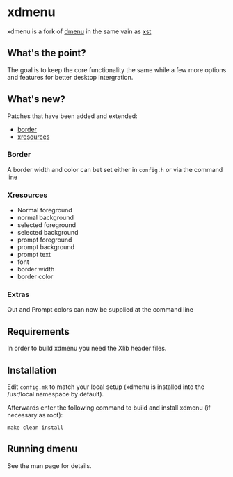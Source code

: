 # xdmenu
xdmenu is a fork of [dmenu](https://tools.suckless.org/dmenu/) in the same vain as [xst](https://github.com/gnotclub/xst)

## What's the point?
The goal is to keep the core functionality the same while a few more options and features for better desktop intergration.

## What's new?
Patches that have been added and extended:
* [border](https://tools.suckless.org/dmenu/patches/border/)
* [xresources](https://tools.suckless.org/dmenu/patches/xresources/) 

### Border
A border width and color can bet set either in `config.h` or via the command line

### Xresources
* Normal foreground
* normal background
* selected foreground
* selected background
* prompt foreground
* prompt background
* prompt text
* font
* border width
* border color

### Extras
Out and Prompt colors can now be supplied at the command line

## Requirements
In order to build xdmenu you need the Xlib header files.

## Installation
Edit `config.mk` to match your local setup (xdmenu is installed into
the /usr/local namespace by default).

Afterwards enter the following command to build and install xdmenu
(if necessary as root):

    make clean install


## Running dmenu
See the man page for details.
